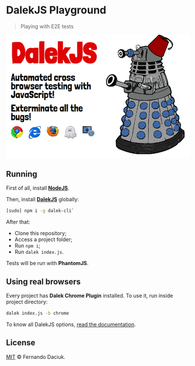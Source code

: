 # DalekJS Playground

> Playing with E2E tests

<p align="center">
  <img src="assets/dalekjs.png" alt="DalekJS" />
</p>

## Running

First of all, install [**NodeJS**](https://nodejs.org/). 

Then, install [**DalekJS**](http://dalekjs.com/) globally: 

```sh
[sudo] npm i -g dalek-cli`
```

After that:

- Clone this repository;
- Access a project folder;
- Run `npm i`;
- Run `dalek index.js`.

Tests will be run with **PhantomJS**.

## Using real browsers

Every project has **Dalek Chrome Plugin** installed. To use it, run inside project directory:

```sh
dalek index.js -b chrome
```

To know all DalekJS options, [read the documentation](http://dalekjs.com/pages/documentation.html).

## License

[MIT](https://github.com/fdaciuk/licenses/blob/master/MIT-LICENSE.md) © Fernando Daciuk.
